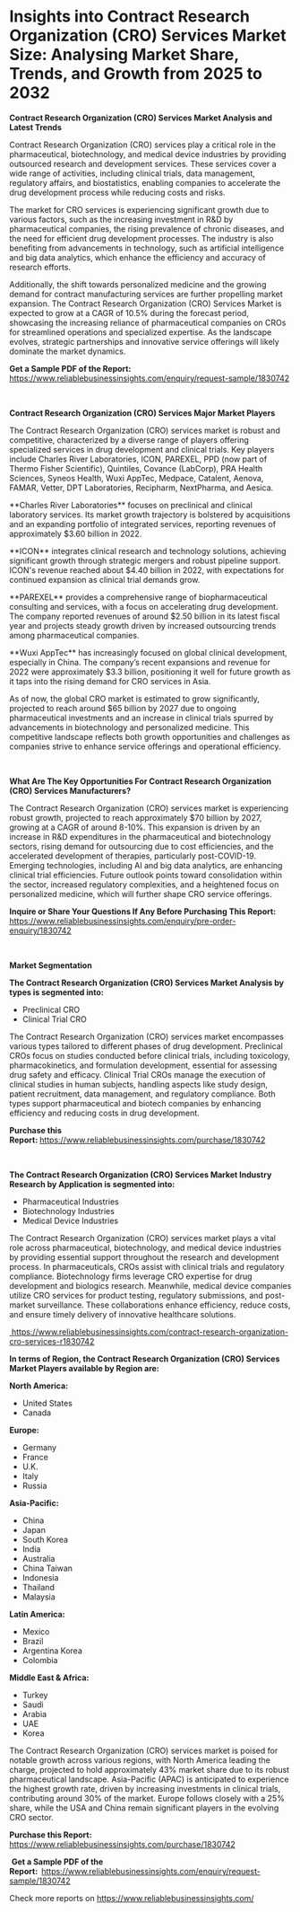 <p><h1>Insights into Contract Research Organization (CRO) Services Market Size: Analysing Market Share, Trends, and Growth from 2025 to 2032</h1></p><p><strong>Contract Research Organization (CRO) Services Market Analysis and Latest Trends</strong></p>
<p><p>Contract Research Organization (CRO) services play a critical role in the pharmaceutical, biotechnology, and medical device industries by providing outsourced research and development services. These services cover a wide range of activities, including clinical trials, data management, regulatory affairs, and biostatistics, enabling companies to accelerate the drug development process while reducing costs and risks.</p><p>The market for CRO services is experiencing significant growth due to various factors, such as the increasing investment in R&D by pharmaceutical companies, the rising prevalence of chronic diseases, and the need for efficient drug development processes. The industry is also benefiting from advancements in technology, such as artificial intelligence and big data analytics, which enhance the efficiency and accuracy of research efforts. </p><p>Additionally, the shift towards personalized medicine and the growing demand for contract manufacturing services are further propelling market expansion. The Contract Research Organization (CRO) Services Market is expected to grow at a CAGR of 10.5% during the forecast period, showcasing the increasing reliance of pharmaceutical companies on CROs for streamlined operations and specialized expertise. As the landscape evolves, strategic partnerships and innovative service offerings will likely dominate the market dynamics.</p></p>
<p><strong>Get a Sample PDF of the Report:&nbsp;</strong> <a href="https://www.reliablebusinessinsights.com/enquiry/request-sample/1830742?utm_campaign=2534&utm_medium=2&utm_source=Github&utm_content=ia&utm_term=11032025&utm_id=contract-research-organization-cro-services">https://www.reliablebusinessinsights.com/enquiry/request-sample/1830742</a></p>
<p>&nbsp;</p>
<p><strong>Contract Research Organization (CRO) Services Major Market Players</strong></p>
<p><p>The Contract Research Organization (CRO) services market is robust and competitive, characterized by a diverse range of players offering specialized services in drug development and clinical trials. Key players include Charles River Laboratories, ICON, PAREXEL, PPD (now part of Thermo Fisher Scientific), Quintiles, Covance (LabCorp), PRA Health Sciences, Syneos Health, Wuxi AppTec, Medpace, Catalent, Aenova, FAMAR, Vetter, DPT Laboratories, Recipharm, NextPharma, and Aesica.</p><p>**Charles River Laboratories** focuses on preclinical and clinical laboratory services. Its market growth trajectory is bolstered by acquisitions and an expanding portfolio of integrated services, reporting revenues of approximately $3.60 billion in 2022.</p><p>**ICON** integrates clinical research and technology solutions, achieving significant growth through strategic mergers and robust pipeline support. ICON's revenue reached about $4.40 billion in 2022, with expectations for continued expansion as clinical trial demands grow.</p><p>**PAREXEL** provides a comprehensive range of biopharmaceutical consulting and services, with a focus on accelerating drug development. The company reported revenues of around $2.50 billion in its latest fiscal year and projects steady growth driven by increased outsourcing trends among pharmaceutical companies.</p><p>**Wuxi AppTec** has increasingly focused on global clinical development, especially in China. The company’s recent expansions and revenue for 2022 were approximately $3.3 billion, positioning it well for future growth as it taps into the rising demand for CRO services in Asia.</p><p>As of now, the global CRO market is estimated to grow significantly, projected to reach around $65 billion by 2027 due to ongoing pharmaceutical investments and an increase in clinical trials spurred by advancements in biotechnology and personalized medicine. This competitive landscape reflects both growth opportunities and challenges as companies strive to enhance service offerings and operational efficiency.</p></p>
<p>&nbsp;</p>
<p><strong>What Are The Key Opportunities For Contract Research Organization (CRO) Services Manufacturers?</strong></p>
<p><p>The Contract Research Organization (CRO) services market is experiencing robust growth, projected to reach approximately $70 billion by 2027, growing at a CAGR of around 8-10%. This expansion is driven by an increase in R&D expenditures in the pharmaceutical and biotechnology sectors, rising demand for outsourcing due to cost efficiencies, and the accelerated development of therapies, particularly post-COVID-19. Emerging technologies, including AI and big data analytics, are enhancing clinical trial efficiencies. Future outlook points toward consolidation within the sector, increased regulatory complexities, and a heightened focus on personalized medicine, which will further shape CRO service offerings.</p></p>
<p><strong>Inquire or Share Your Questions If Any Before Purchasing This Report:</strong> <a href="https://www.reliablebusinessinsights.com/enquiry/pre-order-enquiry/1830742?utm_campaign=2534&utm_medium=2&utm_source=Github&utm_content=ia&utm_term=11032025&utm_id=contract-research-organization-cro-services">https://www.reliablebusinessinsights.com/enquiry/pre-order-enquiry/1830742</a></p>
<p>&nbsp;</p>
<p><strong>Market Segmentation</strong></p>
<p><strong>The Contract Research Organization (CRO) Services Market Analysis by types is segmented into:</strong></p>
<p><ul><li>Preclinical CRO</li><li>Clinical Trial CRO</li></ul></p>
<p><p>The Contract Research Organization (CRO) services market encompasses various types tailored to different phases of drug development. Preclinical CROs focus on studies conducted before clinical trials, including toxicology, pharmacokinetics, and formulation development, essential for assessing drug safety and efficacy. Clinical Trial CROs manage the execution of clinical studies in human subjects, handling aspects like study design, patient recruitment, data management, and regulatory compliance. Both types support pharmaceutical and biotech companies by enhancing efficiency and reducing costs in drug development.</p></p>
<p><strong>Purchase this Report:&nbsp;</strong><a href="https://www.reliablebusinessinsights.com/purchase/1830742?utm_campaign=2534&utm_medium=2&utm_source=Github&utm_content=ia&utm_term=11032025&utm_id=contract-research-organization-cro-services">https://www.reliablebusinessinsights.com/purchase/1830742</a></p>
<p>&nbsp;</p>
<p><strong>The Contract Research Organization (CRO) Services Market Industry Research by Application is segmented into:</strong></p>
<p><ul><li>Pharmaceutical Industries</li><li>Biotechnology Industries</li><li>Medical Device Industries</li></ul></p>
<p><p>The Contract Research Organization (CRO) services market plays a vital role across pharmaceutical, biotechnology, and medical device industries by providing essential support throughout the research and development process. In pharmaceuticals, CROs assist with clinical trials and regulatory compliance. Biotechnology firms leverage CRO expertise for drug development and biologics research. Meanwhile, medical device companies utilize CRO services for product testing, regulatory submissions, and post-market surveillance. These collaborations enhance efficiency, reduce costs, and ensure timely delivery of innovative healthcare solutions.</p></p>
<p><a href="https://www.reliablebusinessinsights.com/contract-research-organization-cro-services-r1830742?utm_campaign=2534&utm_medium=2&utm_source=Github&utm_content=ia&utm_term=11032025&utm_id=contract-research-organization-cro-services">&nbsp;https://www.reliablebusinessinsights.com/contract-research-organization-cro-services-r1830742</a></p>
<p><strong>In terms of Region, the Contract Research Organization (CRO) Services Market Players available by Region are:</strong></p>
<p>
    <p> <strong> North America: </strong>
        <ul>
            <li>United States</li>
            <li>Canada</li>
        </ul>
        </p> 
    <p> <strong> Europe: </strong>
        <ul>
            <li>Germany</li>
            <li>France</li>
            <li>U.K.</li>
            <li>Italy</li>
            <li>Russia</li>
        </ul>
        </p> 
    <p> <strong> Asia-Pacific: </strong>
        <ul>
            <li>China</li>
            <li>Japan</li>
            <li>South Korea</li>
            <li>India</li>
            <li>Australia</li>
            <li>China Taiwan</li>
            <li>Indonesia</li>
            <li>Thailand</li>
            <li>Malaysia</li>
        </ul>
        </p> 
    <p> <strong> Latin America: </strong>
        <ul>
            <li>Mexico</li>
            <li>Brazil</li>
            <li>Argentina Korea</li>
            <li>Colombia</li>
        </ul>
        </p> 
    <p> <strong> Middle East & Africa: </strong>
        <ul>
            <li>Turkey</li>
            <li>Saudi</li>
            <li>Arabia</li>
            <li>UAE</li>
            <li>Korea</li>
        </ul>
    </p>
    </p>
<p><p>The Contract Research Organization (CRO) services market is poised for notable growth across various regions, with North America leading the charge, projected to hold approximately 43% market share due to its robust pharmaceutical landscape. Asia-Pacific (APAC) is anticipated to experience the highest growth rate, driven by increasing investments in clinical trials, contributing around 30% of the market. Europe follows closely with a 25% share, while the USA and China remain significant players in the evolving CRO sector.</p></p>
<p><strong>Purchase this Report: </strong><a href="https://www.reliablebusinessinsights.com/purchase/1830742?utm_campaign=2534&utm_medium=2&utm_source=Github&utm_content=ia&utm_term=11032025&utm_id=contract-research-organization-cro-services">https://www.reliablebusinessinsights.com/purchase/1830742</a></p>
<p>&nbsp;<strong>Get a Sample PDF of the Report:&nbsp;&nbsp;</strong><a href="https://www.reliablebusinessinsights.com/enquiry/request-sample/1830742?utm_campaign=2534&utm_medium=2&utm_source=Github&utm_content=ia&utm_term=11032025&utm_id=contract-research-organization-cro-services">https://www.reliablebusinessinsights.com/enquiry/request-sample/1830742</a></p>
<p><strong></strong></p>
<p>Check more reports on <a href="https://www.reliablebusinessinsights.com/?utm_campaign=2534&utm_medium=2&utm_source=Github&utm_content=ia&utm_term=11032025&utm_id=contract-research-organization-cro-services">https://www.reliablebusinessinsights.com/</a></p>